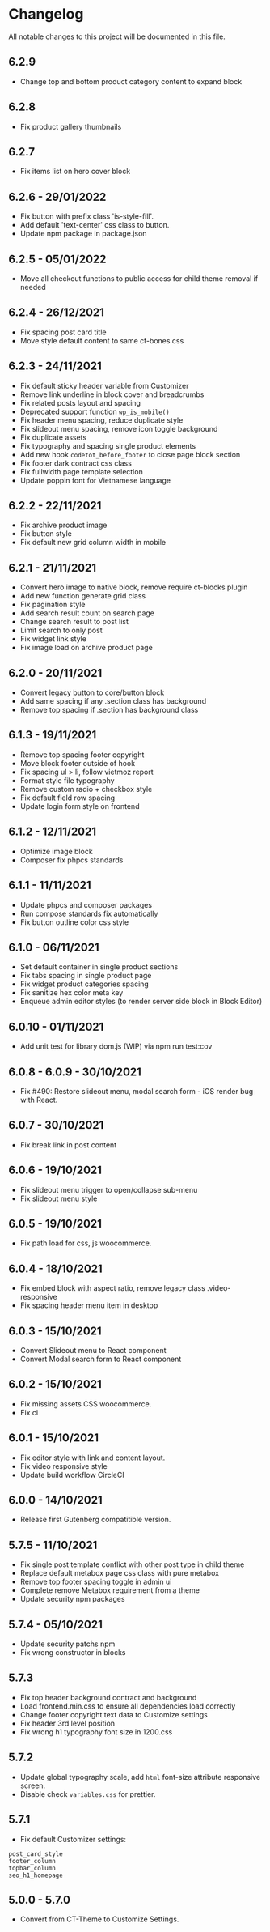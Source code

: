 # Changelog

All notable changes to this project will be documented in this file.

## 6.2.9

- Change top and bottom product category content to expand block

## 6.2.8

- Fix product gallery thumbnails

## 6.2.7

- Fix items list on hero cover block

## 6.2.6 - 29/01/2022

- Fix button with prefix class 'is-style-fill'.
- Add default 'text-center' css class to button.
- Update npm package in package.json

## 6.2.5 - 05/01/2022

- Move all checkout functions to public access for child theme removal if needed

## 6.2.4 - 26/12/2021

- Fix spacing post card title
- Move style default content to same ct-bones css

## 6.2.3 - 24/11/2021

- Fix default sticky header variable from Customizer
- Remove link underline in block cover and breadcrumbs
- Fix related posts layout and spacing
- Deprecated support function `wp_is_mobile()`
- Fix header menu spacing, reduce duplicate style
- Fix slideout menu spacing, remove icon toggle background
- Fix duplicate assets
- Fix typography and spacing single product elements
- Add new hook `codetot_before_footer` to close page block section
- Fix footer dark contract css class
- Fix fullwidth page template selection
- Update poppin font for Vietnamese language

## 6.2.2 - 22/11/2021

- Fix archive product image
- Fix button style
- Fix default new grid column width in mobile

## 6.2.1 - 21/11/2021

- Convert hero image to native block, remove require ct-blocks plugin
- Add new function generate grid class
- Fix pagination style
- Add search result count on search page
- Change search result to post list
- Limit search to only post
- Fix widget link style
- Fix image load on archive product page

## 6.2.0 - 20/11/2021

- Convert legacy button to core/button block
- Add same spacing if any .section class has background
- Remove top spacing if .section has background class

## 6.1.3 - 19/11/2021

- Remove top spacing footer copyright
- Move block footer outside of hook
- Fix spacing ul > li, follow vietmoz report
- Format style file typography
- Remove custom radio + checkbox style
- Fix default field row spacing
- Update login form style on frontend

## 6.1.2 - 12/11/2021

- Optimize image block
- Composer fix phpcs standards

## 6.1.1 - 11/11/2021

- Update phpcs and composer packages
- Run compose standards fix automatically
- Fix button outline color css style

## 6.1.0 - 06/11/2021

- Set default container in single product sections
- Fix tabs spacing in single product page
- Fix widget product categories spacing
- Fix sanitize hex color meta key
- Enqueue admin editor styles (to render server side block in Block Editor)

## 6.0.10 - 01/11/2021

- Add unit test for library dom.js (WIP) via npm run test:cov

## 6.0.8 - 6.0.9 - 30/10/2021

- Fix #490: Restore slideout menu, modal search form - iOS render bug with React.

## 6.0.7 - 30/10/2021

- Fix break link in post content

## 6.0.6 - 19/10/2021

- Fix slideout menu trigger to open/collapse sub-menu
- Fix slideout menu style

## 6.0.5 - 19/10/2021

- Fix path load for css, js woocommerce.

## 6.0.4 - 18/10/2021

- Fix embed block with aspect ratio, remove legacy class .video-responsive
- Fix spacing header menu item in desktop

## 6.0.3 - 15/10/2021

- Convert Slideout menu to React component
- Convert Modal search form to React component

## 6.0.2 - 15/10/2021

- Fix missing assets CSS woocommerce.
- Fix ci

## 6.0.1 - 15/10/2021

- Fix editor style with link and content layout.
- Fix video responsive style
- Update build workflow CircleCI

## 6.0.0 - 14/10/2021

- Release first Gutenberg compatitible version.

## 5.7.5 - 11/10/2021

- Fix single post template conflict with other post type in child theme
- Replace default metabox page css class with pure metabox
- Remove top footer spacing toggle in admin ui
- Complete remove Metabox requirement from a theme
- Update security npm packages

## 5.7.4 - 05/10/2021

- Update security patchs npm
- Fix wrong constructor in blocks

## 5.7.3

- Fix top header background contract and background
- Load frontend.min.css to ensure all dependencies load correctly
- Change footer copyright text data to Customize settings
- Fix header 3rd level position
- Fix wrong h1 typography font size in 1200.css

## 5.7.2

- Update global typography scale, add `html` font-size attribute responsive screen.
- Disable check `variables.css` for prettier.

## 5.7.1

- Fix default Customizer settings:

```
post_card_style
footer_column
topbar_column
seo_h1_homepage
```

## 5.0.0 - 5.7.0

- Convert from CT-Theme to Customize Settings.
